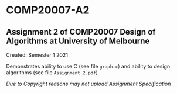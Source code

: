 # COMP20007-A2
## Assignment 2 of COMP20007 Design of Algorithms at University of Melbourne

Created: Semester 1 2021

Demonstrates ability to use C (see file `graph.c`) and ability to design algorithms (see file `Assignment 2.pdf`)

*Due to Copyright reasons may not upload Assignment Specification*

